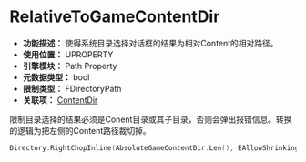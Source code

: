 ﻿# RelativeToGameContentDir

- **功能描述：** 使得系统目录选择对话框的结果为相对Content的相对路径。
- **使用位置：** UPROPERTY
- **引擎模块：** Path Property
- **元数据类型：** bool
- **限制类型：** FDirectoryPath
- **关联项：** [ContentDir](ContentDir/ContentDir.md)

限制目录选择的结果必须是Conent目录或其子目录，否则会弹出报错信息。转换的逻辑为把左侧的Content路径裁切掉。

```cpp
Directory.RightChopInline(AbsoluteGameContentDir.Len(), EAllowShrinking::No);
```